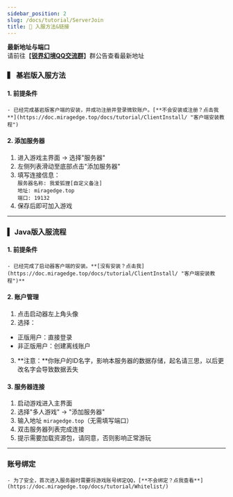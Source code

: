 ```yaml
---
sidebar_position: 2
slug: /docs/tutorial/ServerJoin
title: 🔗 入服方法&链接
---
```


**最新地址与端口**  
请前往【[**锐界幻境QQ交流群**](https://qm.qq.com/q/7oYTVQeBtS/)】群公告查看最新地址

### ▍ 基岩版入服方法

#### 1. 前提条件
    - 已经完成基岩版客户端的安装，并成功注册并登录微软账户。[**不会安装或注册？点击我**](https://doc.miragedge.top/docs/tutorial/ClientInstall/ "客户端安装教程")  

#### 2. 添加服务器
1. 进入游戏主界面 → 选择"服务器"
2. 左侧列表滑动至底部点击"添加服务器"
3. 填写连接信息：  
    `服务器名称: 我爱狐狸[自定义备注]`  
    `地址: miragedge.top`  
    `端口: 19132`
4. 保存后即可加入游戏

---

### ▍ Java版入服流程

#### 1. 前提条件
    - 已经完成了启动器客户端的安装。**[没有安装？点击我](https://doc.miragedge.top/docs/tutorial/ClientInstall/ "客户端安装教程")**  

#### 2. 账户管理
1. 点击启动器左上角头像
2. 选择：
- 正版用户：直接登录
- 非正版用户：创建离线账户
3. **注意：**你账户的ID名字，影响本服务器的数据存储，起名请三思，以后更改名字会导致数据丢失

#### 3. 服务器连接
1. 启动游戏进入主界面
2. 选择"多人游戏" → "添加服务器"
3. 输入地址 `miragedge.top`（无需填写端口）
4. 双击服务器列表完成连接
5. 提示需要加载资源包，请同意，否则影响正常游玩

---

### 账号绑定
    - 为了安全，首次进入服务器时需要将游戏账号绑定QQ，[**不会绑定？点我查看**](https://doc.miragedge.top/docs/tutorial/Whitelist/)  